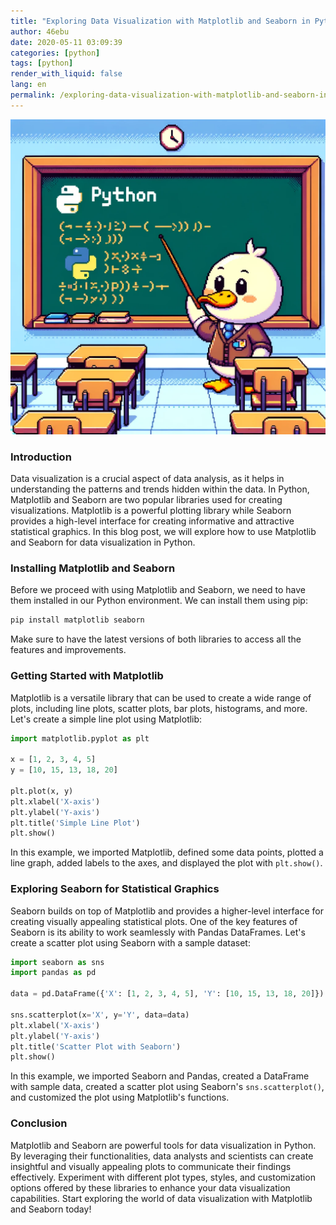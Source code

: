```yaml
---
title: "Exploring Data Visualization with Matplotlib and Seaborn in Python"
author: 46ebu
date: 2020-05-11 03:09:39 
categories: [python]
tags: [python]
render_with_liquid: false
lang: en
permalink: /exploring-data-visualization-with-matplotlib-and-seaborn-in-python
---
```


![Intro](/assets/img/post/python.png)
### Introduction
Data visualization is a crucial aspect of data analysis, as it helps in understanding the patterns and trends hidden within the data. In Python, Matplotlib and Seaborn are two popular libraries used for creating visualizations. Matplotlib is a powerful plotting library while Seaborn provides a high-level interface for creating informative and attractive statistical graphics. In this blog post, we will explore how to use Matplotlib and Seaborn for data visualization in Python.

### Installing Matplotlib and Seaborn
Before we proceed with using Matplotlib and Seaborn, we need to have them installed in our Python environment. We can install them using pip:

```python
pip install matplotlib seaborn
```

Make sure to have the latest versions of both libraries to access all the features and improvements.

### Getting Started with Matplotlib
Matplotlib is a versatile library that can be used to create a wide range of plots, including line plots, scatter plots, bar plots, histograms, and more. Let's create a simple line plot using Matplotlib:

```python
import matplotlib.pyplot as plt

x = [1, 2, 3, 4, 5]
y = [10, 15, 13, 18, 20]

plt.plot(x, y)
plt.xlabel('X-axis')
plt.ylabel('Y-axis')
plt.title('Simple Line Plot')
plt.show()
```

In this example, we imported Matplotlib, defined some data points, plotted a line graph, added labels to the axes, and displayed the plot with `plt.show()`.

### Exploring Seaborn for Statistical Graphics
Seaborn builds on top of Matplotlib and provides a higher-level interface for creating visually appealing statistical plots. One of the key features of Seaborn is its ability to work seamlessly with Pandas DataFrames. Let's create a scatter plot using Seaborn with a sample dataset:

```python
import seaborn as sns
import pandas as pd

data = pd.DataFrame({'X': [1, 2, 3, 4, 5], 'Y': [10, 15, 13, 18, 20]})

sns.scatterplot(x='X', y='Y', data=data)
plt.xlabel('X-axis')
plt.ylabel('Y-axis')
plt.title('Scatter Plot with Seaborn')
plt.show()
```

In this example, we imported Seaborn and Pandas, created a DataFrame with sample data, created a scatter plot using Seaborn's `sns.scatterplot()`, and customized the plot using Matplotlib's functions.

### Conclusion
Matplotlib and Seaborn are powerful tools for data visualization in Python. By leveraging their functionalities, data analysts and scientists can create insightful and visually appealing plots to communicate their findings effectively. Experiment with different plot types, styles, and customization options offered by these libraries to enhance your data visualization capabilities. Start exploring the world of data visualization with Matplotlib and Seaborn today!